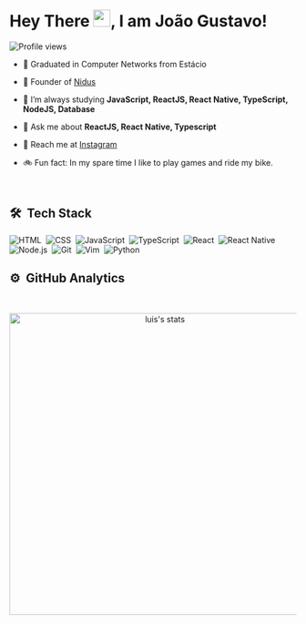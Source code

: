 
<h1 align="left">Hey There <img src="https://raw.githubusercontent.com/kaueMarques/kaueMarques/master/hi.gif" width="30px">, I am João Gustavo!</h1>
<p align="left"> <img src="https://komarev.com/ghpvc/?username=jgsbipo&color=blueviolet" alt="Profile views" /> 
</p>

- 🏫 Graduated in Computer Networks from Estácio

- 🔭  Founder of [Nidus](https://nidussolutions.com/)

- 🌱  I’m always studying **JavaScript, ReactJS, React Native, TypeScript, NodeJS, Database**

- 💬  Ask me about **ReactJS, React Native, Typescript**

- 🚀  Reach me at [Instagram](https://www.instagram.com/jgbiispo/)

- 🚲 Fun fact: In my spare time I like to play games and ride my bike.

<br>

## 🛠 &nbsp;Tech Stack

![HTML](https://img.shields.io/badge/-HTML-05122A?style=flat&logo=HTML5)&nbsp;
![CSS](https://img.shields.io/badge/-CSS-05122A?style=flat&logo=CSS3&logoColor=1572B6)&nbsp;
![JavaScript](https://img.shields.io/badge/-JavaScript-05122A?style=flat&logo=javascript)&nbsp;
![TypeScript](https://img.shields.io/badge/-TypeScript-05122A?style=flat&logo=typescript)&nbsp;
![React](https://img.shields.io/badge/-React-05122A?style=flat&logo=react)&nbsp;
![React Native](https://img.shields.io/badge/-React%20Native-05122A?style=flat&logo=react)&nbsp;
![Node.js](https://img.shields.io/badge/-Node.js-05122A?style=flat&logo=node.js)&nbsp;
![Git](https://img.shields.io/badge/-Git-05122A?style=flat&logo=git)&nbsp;
![Vim](https://img.shields.io/badge/-Vim-05122A?style=flat&logo=vim)&nbsp;
![Python](https://img.shields.io/badge/-Python-05122A?style=flat&logo=python)&nbsp;

## ⚙️ &nbsp;GitHub Analytics
<br>

<p align="center">
<img width="530em" src="https://github-readme-stats.vercel.app/api?username=jgb27&show_icons=true&theme=nightowl" alt="luis's stats"/>
</p>
